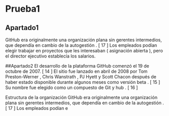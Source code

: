 # Prueba1
## Apartado1
GitHub era originalmente una organización plana sin gerentes intermedios, que dependía en cambio de la autogestión . [ 17 ] Los empleados podían elegir trabajar en proyectos que les interesaban ( asignación abierta ), pero el director ejecutivo establecía los salarios. 

##Apartado2
El desarrollo de la plataforma GitHub comenzó el 19 de octubre de 2007. [ 14 ] El sitio fue lanzado en abril de 2008 por Tom Preston-Werner , Chris Wanstrath , PJ Hyett y Scott Chacon después de haber estado disponible durante algunos meses como versión beta . [ 15 ] Su nombre fue elegido como un compuesto de Git y hub . [ 16 ]

Estructura de la organización
GitHub era originalmente una organización plana sin gerentes intermedios, que dependía en cambio de la autogestión . [ 17 ] Los empleados podían e
